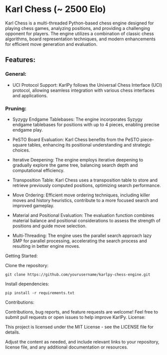 # Karl Chess (~ 2500 Elo)

Karl Chess is a multi-threaded Python-based chess engine designed for playing chess games, analyzing positions, and providing a challenging opponent for players. The engine utilizes a combination of classic chess algorithms, board representation techniques, and modern enhancements for efficient move generation and evaluation.

## Features:

### General:
* UCI Protocol Support: KarlPy follows the Universal Chess Interface (UCI) protocol, allowing seamless integration with various chess interfaces and applications.

### Pruning:


* Syzygy Endgame Tablebases: The engine incorporates Syzygy endgame tablebases for positions with up to 4 pieces, enabling precise endgame play.

* PeSTO Board Evaluation: Karl Chess benefits from the PeSTO piece-square tables, enhancing its positional understanding and strategic choices.

* Iterative Deepening: The engine employs iterative deepening to gradually explore the game tree, balancing search depth and computational efficiency.

* Transposition Table: Karl Chess uses a transposition table to store and retrieve previously computed positions, optimizing search performance.

* Move Ordering: Efficient move ordering techniques, including killer moves and history heuristics, contribute to a more focused search and improved gameplay.

* Material and Positional Evaluation: The evaluation function combines material balance and positional considerations to assess the strength of positions and guide move selection.

* Multi-Threading: The engine uses the parallel search approach lazy SMP for parallel processing, accelerating the search process and resulting in better engine moves.

Getting Started:

Clone the repository:

    git clone https://github.com/yourusername/karlpy-chess-engine.git

Install dependencies:

    pip install -r requirements.txt

Contributions:

Contributions, bug reports, and feature requests are welcome! Feel free to submit pull requests or open issues to help improve KarlPy.
License:

This project is licensed under the MIT License - see the LICENSE file for details.

Adjust the content as needed, and include relevant links to your repository, license file, and any additional documentation or resources.
